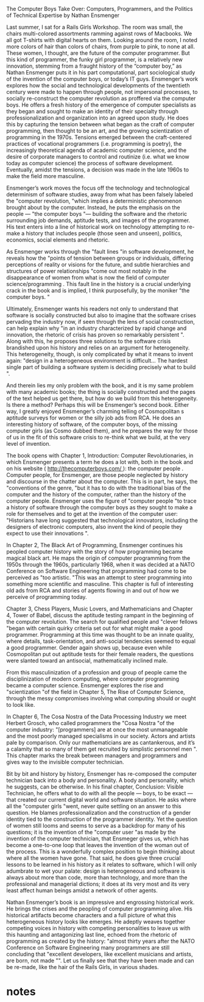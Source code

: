 

The Computer Boys Take Over: Computers, Programmers, and the Politics of Technical Expertise by Nathan Ensmenger 


Last summer, I sat for a Rails Girls Workshop. The room was small, the chairs multi-colored assortments ramming against rows of Macbooks. We all got T-shirts with digital hearts on them. Looking around the room, I noted more colors of hair than colors of chairs, from purple to pink, to none at all. These women, I thought, are the future of the computer programmer. But this kind of programmer, the funky girl programmer, is a relatively new innovation, stemming from a fraught history of the “computer boy,” as Nathan Ensmenger puts it in his part computational, part sociological study of the invention of the computer boys, or today’s IT guys. Ensmenger’s work explores how the social and technological developments of the twentieth century were made to happen through people, not impersonal processes, to socially re-construct the computer revolution as proffered via the computer boys. He offers a fresh history of the emergence of computer specialists as they began and sought to make an identity of their specialty through professionalization and organization into an agreed upon study. He does this by capturing the tension between what began as the craft of computer programming, then thought to be an art, and the growing scientization of programming in the 1970s. Tensions emerged between the craft-centered practices of vocational programmers (i.e. programming is poetry), the increasingly theoretical agenda of academic computer science, and the desire of corporate managers to control and routinize (i.e. what we know today as computer science) the process of software development. Eventually, amidst the tensions, a decision was made in the late 1960s to make the field more masculine. 

Ensmenger’s work moves the focus off the technology and technological determinism of software studies, away from what has been falsely labeled the "computer revolution, "which implies a deterministic phenomenon brought about by the computer. Instead, he puts the emphasis on the people — "the computer boys "— building the software and the rhetoric surrounding job demands, aptitude tests, and images of the programmer. His text enters into a line of historical work on technology attempting to re-make a history that includes people (those seen and unseen), politics, economics, social elements and rhetoric. 

As Ensmenger works through the "fault lines "in software development, he reveals how the "points of tension between groups or individuals, differing perceptions of reality or visions for the future, and subtle hierarchies and structures of power relationships "come out most notably in the disappearance of women from what is now the field of computer science/programming . This fault line in the history is a crucial underlying crack in the book and is implied, I think purposefully, by the moniker "the computer boys. "

Ultimately, Ensmenger wants his readers not only to understand that software is socially constructed but also to imagine that the software crises pervading the industry now, if seen through the lens of social construction, can help explain why "in an industry characterized by rapid change and innovation, the rhetoric of crisis has proven so remarkably persistent ". Along with this, he proposes three solutions to the software crisis brandished upon his history and relies on an argument for heterogeneity. This heterogeneity, though, is only complicated by what it means to invent again: "design in a heterogeneous environment is difficult… The hardest single part of building a software system is deciding precisely what to build ". 

And therein lies my only problem with the book, and it is my same problem with many academic books; the thing is socially constructed and the pages of the text helped us get there, but how do we build from this heterogeneity. Is there a method? Perhaps this will be Ensmenger’s second book. Either way, I greatly enjoyed Ensmenger’s charming telling of Cosmopolitan s aptitude surveys for women or the silly job ads from RCA. He does an interesting history of software, of the computer boys, of the missing computer girls (as Cosmo dubbed them), and he prepares the way for those of us in the fit of this software crisis to re-think what we build, at the very level of invention. 

The book opens with Chapter 1, Introduction: Computer Revolutionaries, in which Ensmenger presents a term he does a lot with, both in the book and on his website ( [http://thecomputerboys.com/ ](http://thecomputerboys.com/)): the computer people . Computer people, for Ensmenger, are those people neglected by history and discourse in the chatter about the computer. This is in part, he says, the "conventions of the genre, "but it has to do with the traditional bias of the computer and the history of the computer, rather than the history of the computer people. Ensmenger uses the figure of "computer people "to trace a history of software through the computer boys as they sought to make a role for themselves and to get at the invention of the computer user: "Historians have long suggested that technological innovators, including the designers of electronic computers, also invent the kind of people they expect to use their innovations ". 

In Chapter 2, The Black Art of Programming, Ensmenger continues his peopled computer history with the story of how programming became magical black art. He maps the origin of computer programming from the 1950s through the 1960s, particularly 1968, when it was decided at a NATO Conference on Software Engineering that programming had come to be perceived as "too artistic. "This was an attempt to steer programming into something more scientific and masculine. This chapter is full of interesting old ads from RCA and stories of agents flowing in and out of how we perceive of programming today. 

Chapter 3, Chess Players, Music Lovers, and Mathematicians and Chapter 4, Tower of Babel, discuss the aptitude testing rampant in the beginning of the computer revolution. The search for qualified people and "clever fellows "began with certain quirky criteria set out for what might make a good programmer. Programming at this time was thought to be an innate quality, where details, task-orientation, and anti-social tendencies seemed to equal a good programmer. Gender again shows up, because even while Cosmopolitan put out aptitude tests for their female readers, the questions were slanted toward an antisocial, mathematically inclined male. 

From this masculinization of a profession and group of people came the disciplinization of modern computing, where computer programming became a computer science. Ensmenger explores the rise and "scientization "of the field in Chapter 5, The Rise of Computer Science, through the messy compromises involving what computing should or ought to look like. 

In Chapter 6, The Cosa Nostra of the Data Processing Industry we meet Herbert Grosch, who called programmers the "Cosa Nostra "of the computer industry: "[programmers] are at once the most unmanageable and the most poorly managed specialisms in our society. Actors and artists pale by comparison. Only our mathematicians are as cantankerous, and it’s a calamity that so many of them get recruited by simplistic personnel men ". This chapter marks the break between managers and programmers and gives way to the invisible computer technician. 

Bit by bit and history by history, Ensmenger has re-composed the computer technician back into a body and personality. A body and personality, which he suggests, can be otherwise. In his final chapter, Conclusion: Visible Technician, he offers what to do with all the people — boys, to be exact — that created our current digital world and software situation. He asks where all the "computer girls "went, never quite settling on an answer to this question. He blames professionalization and the construction of a gender identity tied to the construction of the programmer identity. Yet the question of women still looms and seems to serve as a backdrop for many of his questions; it is the invention of the "computer user "as made by the invention of the computer technician, that Ensmeger gives us, which has become a one-to-one loop that leaves the invention of the woman out of the process. This is a wonderfully complex position to begin thinking about where all the women have gone. That said, he does give three crucial lessons to be learned in his history as it relates to software, which I will only adumbrate to wet your palate: design is heterogeneous and software is always about more than code, more than technology, and more than the professional and managerial dictions; it does at its very most and its very least affect human beings amidst a network of other agents. 

Nathan Ensmenger’s book is an impressive and engrossing historical work. He brings the crises and the peopling of computer programming alive. His historical artifacts become characters and a full picture of what this heterogeneous history looks like emerges. He adeptly weaves together competing voices in history with competing personalities to leave us with this haunting and antagonizing last line, echoed from the rhetoric of programming as created by the history: "almost thirty years after the NATO Conference on Software Engineering many programmers are still concluding that "excellent developers, like excellent musicians and artists, are born, not made "". Let us finally see that they have been made and can be re-made, like the hair of the Rails Girls, in various shades. 


# notes

